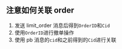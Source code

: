 ## 注意如何关联 order

1. 发送 limit_order 消息后得到`OrderID`和`Cid`
2. 使用`OrderID`进行撤单操作
3. 使用 pb 消息的`cid`和之前得到的`Cid`进行关联
